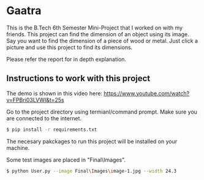 # Gaatra
This is the B.Tech 6th Semester Mini-Project that I worked on with my friends.
This project can find the dimension of an object using its image. Say you want to find the dimension of a piece of wood or metal. Just click a picture and use this project to find its dimensions.

Please refer the report for in depth explanation.

## Instructions to work with this project

The demo is shown in this video here: https://www.youtube.com/watch?v=FPBri03LVWI&t=25s

Go to the project directory using termianl/command prompt.
Make sure you are connected to the internet.

```sh
$ pip install -r requirements.txt
```

The necesary pakckages to run this project will be installed on your machine.

Some test images are placed in "Final\Images\".

```sh
$ python User.py --image Final\Images\image-1.jpg --width 24.3
```


